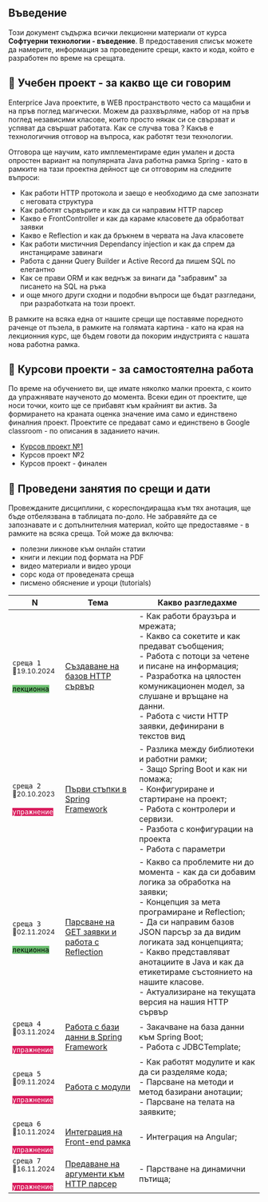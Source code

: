 ## Въведение
Този документ съдържа всички лекционни материали от курса **Софтуерни технологии - въведение**. В предоставения списък можете да намерите, информация за проведените срещи, както и кода, който е разработен по време на срещата.

## 🚀 Учебен проект - за какво ще си говорим
Enterprice Java проектите, в WEB пространството често са мащабни и на пръв поглед магически. Можем да разхвърляме, набор от на пръв поглед независими класове, които просто някак си се свързват и успяват да свършат работата. Как се случва това ? Какъв е технологичния отговор на въпроса, как работят тези технологии. 

Отговора ще научим, като имплементираме един умален и доста опростен вариант на популярната Java работна рамка Spring - като в рамките на тази проектна дейност ще си отговорим на следните въпроси:
- Как работи HTTP протокола и заещо е необходимо да сме запознати с неговата структура
- Как работят сървърите и как да си направим HTTP парсер
- Какво е FrontController и как да караме класовете да обработват заявки
- Какво е Reflection и как да бръкнем в червата на Java класовете
- Как работи мистичния Dependancy injection и как да спрем да инстанцираме завинаги
- Работа с данни Query Builder и Active Record да пишем SQL по елегантно
- Как се прави ORM и как веднъж за винаги да "забравим" за писането на SQL на ръка
- и още много други сходни и подобни въпроси ще бъдат разгледани, при разработката на този проект. 

В рамките на всяка една от нашите срещи ще поставяме поредното раченце от пъзела, в рамките на голямата картина - като на края на лекционния курс, ще бъдем говоти да покорим индустрията с нашата нова работна рамка. 

## 🚀 Курсови проекти - за самостоятелна работа

По време на обучението ви, ще имате няколко малки проекта, с които да упражнявате наученото до момента. Всеки един от проектите, ще носи точки, които ще се прибавят към крайният ви актив. За формирането на краната оценка значение има само и единствено финалния проект. Проектите се предават само и единствено в Google classroom - по описания в заданието начин.
- [Курсов проект №1](./@projects/p1/)
- Курсов проект №2
- Курсов проект - финален



## 📅 Проведени занятия по срещи и дати

Провежданите дисциплини, с кореспондиращаа към тях анотация, ще бъде отбелязвана в таблицата по-доло. Не забравяйте да се запознавате и с допълнителния материал, който ще предоставяме - в рамките на всяка среща. Той може да включва:
- полезни ликнове към онлайн статии
- книги и лекции под формата на PDF
- видео материали и видео уроци
- сорс кода от проведената среща 
- писмено обяснение и уроци (tutorials)

<table>
    <thead>
        <tr>
            <th width="120">N</th>
            <th width="280px">Тема</th>
            <th width="610px">Какво разгледахме</th>
        </tr>
    </thead>
    <tbody>
        <tr>
            <td>
                <code>среща 1</code>
                <br>
                <sub>📅19.10.2024</sub>
                <br><br>
                <code style="background:#6bbe6f; color: #000">лекционна</code>
            </td>
            <td>
                <a href="./meet-01/README.md">
                    Създаване на базов HTTP сървър
                </a>
            </td>
            <td>
            - Как работи браузъра и мрежата; <br>
            - Какво са сокетите и как предават съобщения; <br>
            - Работа с потоци за четене и писане на информация; <br>
            - Разработка на цялостен комуникационен модел, за слушане и връщане на данни. <br>
            - Работа с чисти HTTP заявки, дефинирани в текстов вид
            </td>
        </tr>
        <tr>
            <td>
                <code>среща 2</code>
                <br>
                <sub>📅20.10.2023</sub>
                <br><br>
                <code style="background:#d91b5c; color: #fff">упражнение</code>                
            </td>
            <td>
                <a href="./meet-02/README.md">
                    Първи стъпки в Spring Framework
                </a>            
            </td>
            <td>
            - Разлика между библиотеки и работни рамки;  <br>
            - Защо Spring Boot и как ни помажа;  <br>
            - Конфигуриране и стартиране на проект;  <br>
            - Работа с контролери и сервизи.  <br>
            - Разбота с конфигурации на проекта <br>
            - Работа с параметри
            </td>
        </tr>
        <tr>
            <td>
                <code>среща 3</code>
                <br>
                <sub>📅02.11.2024</sub>
                <br><br>
                <code style="background:#6bbe6f; color: #000">лекционна</code>                
            </td>
            <td>
                <a href="./meet-03/README.md">
                    Парсване на GET заявки и работа с Reflection
                </a>            
            </td>
            <td>
            - Какво са проблемите ни до момента - как да си добавим логика за обработка на заявки;  <br>
            - Концепция за мета програмиране и Reflection;  <br>
            - Да си направим базов JSON парсър за да видим логиката зад концепцията;  <br>
            - Какво представляват анотациите в Java и как да етикетираме състоянието на нашите класове.  <br>
            - Актуализиране на текущата версия на нашия HTTP сървър
            </td>
        </tr>
        <tr>
            <td>
                <code>среща 4</code>
                <br>
                <sub>📅03.11.2024</sub>
                <br><br>
                <code style="background:#d91b5c; color: #fff">упражнение</code>
            </td>
            <td>
                <a href="./meet-04/README.md">
                    Работа с бази данни в Spring Framework
                </a>            
            </td>
            <td>
            - Закачване на база данни към Spring Boot;  <br>
            - Работа с JDBCTemplate;  <br>
            </td>
        </tr>
        <tr>
            <td>
                <code>среща 5</code>
                <br>
                <sub>📅09.11.2024</sub>
                <br><br>
                <code style="background:#d91b5c; color: #fff">упражнение</code>
            </td>
            <td>
                <a href="./meet-05/README.md">
                    Работа с модули 
                </a>            
            </td>
            <td>
              - Как работят модулите и как да си разделяме кода;  <br>
              - Парсване на методи и метод базирани анотации;  <br>
              - Парсване на телата на заявките;  <br>
            </td>
        </tr>      
        <tr>
            <td>
                <code>среща 6</code>
                <br>
                <sub>📅10.11.2024</sub>
                <br><br>
                <code style="background:#d91b5c; color: #fff">упражнение</code>
            </td>
            <td>
                <a href="./meet-06/README.md">
                    Интеграция на Front-end рамка 
                </a>            
            </td>
            <td>
              - Интеграция на Angular;  <br>
            </td>
        </tr>
<tr>
            <td>
                <code>среща 7</code>
                <br>
                <sub>📅16.11.2024</sub>
                <br><br>
                <code style="background:#d91b5c; color: #fff">упражнение</code>
            </td>
            <td>
                <a href="./meet-07/README.md">
                    Предаване на аргументи към HTTP парсер 
                </a>            
            </td>
            <td>
              - Парстване на динамични пътища;  <br>
            </td>
        </tr>            
    <tbody>
</table>

